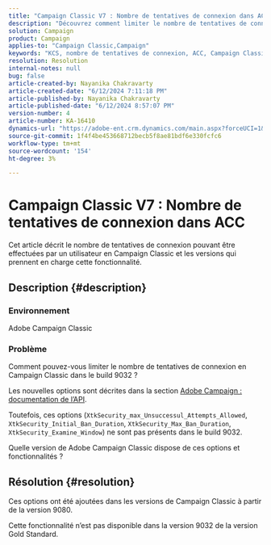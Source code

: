 ```yaml
---
title: "Campaign Classic V7 : Nombre de tentatives de connexion dans ACC"
description: "Découvrez comment limiter le nombre de tentatives de connexion d’un utilisateur en Campaign Classic et quelles versions prennent en charge cette fonctionnalité."
solution: Campaign
product: Campaign
applies-to: "Campaign Classic,Campaign"
keywords: "KCS, nombre de tentatives de connexion, ACC, Campaign Classic V7, FAQ, Adobe Campaign Classic, Adobe Campaign"
resolution: Resolution
internal-notes: null
bug: false
article-created-by: Nayanika Chakravarty
article-created-date: "6/12/2024 7:11:18 PM"
article-published-by: Nayanika Chakravarty
article-published-date: "6/12/2024 8:57:07 PM"
version-number: 4
article-number: KA-16410
dynamics-url: "https://adobe-ent.crm.dynamics.com/main.aspx?forceUCI=1&pagetype=entityrecord&etn=knowledgearticle&id=3a289d86-ef28-ef11-840a-000d3a3764e0"
source-git-commit: 1f4f4be453668712becb5f8ae81bdf6e330fcfc6
workflow-type: tm+mt
source-wordcount: '154'
ht-degree: 3%

---
```


# Campaign Classic V7 : Nombre de tentatives de connexion dans ACC


Cet article décrit le nombre de tentatives de connexion pouvant être effectuées par un utilisateur en Campaign Classic et les versions qui prennent en charge cette fonctionnalité.

## Description {#description}


### <b>Environnement</b>

Adobe Campaign Classic

### <b>Problème</b>

Comment pouvez-vous limiter le nombre de tentatives de connexion en Campaign Classic dans le build 9032 ?

Les nouvelles options sont décrites dans la section [Adobe Campaign : documentation de l’API](https://experienceleague.adobe.com/developer/campaign-api/api/sm-session-Logon.html).

Toutefois, ces options (`XtkSecurity_max_Unsuccessul_Attempts_Allowed`, `XtkSecurity_Initial_Ban_Duration`, `XtkSecurity_Max_Ban_Duration`, `XtkSecurity_Examine_Window`) ne sont pas présents dans le build 9032.

Quelle version de Adobe Campaign Classic dispose de ces options et fonctionnalités ?


## Résolution {#resolution}


Ces options ont été ajoutées dans les versions de Campaign Classic à partir de la version 9080.

Cette fonctionnalité n’est pas disponible dans la version 9032 de la version Gold Standard.
